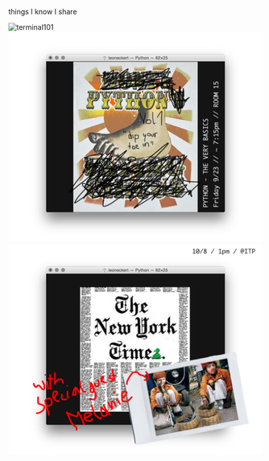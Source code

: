 things I know I share

![terminal101](https://github.com/leoneckert/sessions/blob/master/Terminal101/terminal101.jpg)
![python1](https://github.com/leoneckert/sessions/blob/master/python_basics/python1.jpg)
![python2](https://github.com/leoneckert/sessions/blob/master/python2_nyt_edition/python2.2.jpg)
